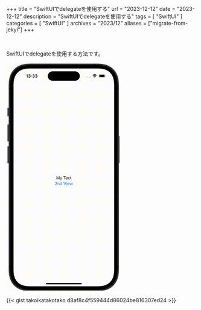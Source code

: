 +++
title = "SwiftUIでdelegateを使用する"
url = "2023-12-12"
date = "2023-12-12"
description = "SwiftUIでdelegateを使用する"
tags = [
  "SwiftUI"
]
categories = [
  "SwiftUI"
]
archives = "2023/12"
aliases = ["migrate-from-jekyl"]
+++

<br>

SwiftUIでdelegateを使用する方法です。

<img src="2023-12-12.gif" width="300px" alt="SwiftUIでdelegateを使用する">

{{< gist takoikatakotako d8af8c4f559444d86024be816307ed24 >}}
